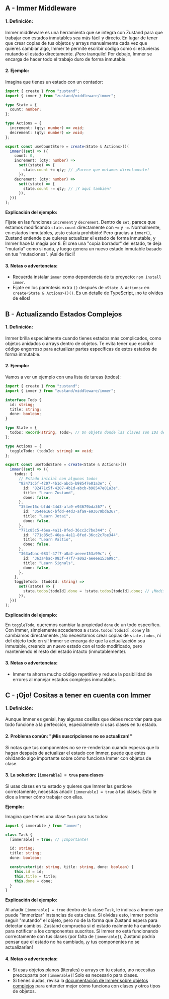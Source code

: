 ## A - Immer Middleware

#### 1. **Definición:**

Immer middleware es una herramienta que se integra con Zustand para que trabajar con estados inmutables sea más fácil y directo. En lugar de tener que crear copias de tus objetos y arrays manualmente cada vez que quieres cambiar algo, Immer te permite escribir código como si estuvieras mutando el estado directamente. ¡Pero tranquilo! Por debajo, Immer se encarga de hacer todo el trabajo duro de forma inmutable.

#### 2. **Ejemplo:**

Imagina que tienes un estado con un contador:

```typescript
import { create } from "zustand";
import { immer } from "zustand/middleware/immer";

type State = {
  count: number;
};

type Actions = {
  increment: (qty: number) => void;
  decrement: (qty: number) => void;
};

export const useCountStore = create<State & Actions>()(
  immer((set) => ({
    count: 0,
    increment: (qty: number) =>
      set((state) => {
        state.count += qty; // ¡Parece que mutamos directamente!
      }),
    decrement: (qty: number) =>
      set((state) => {
        state.count -= qty; // ¡Y aquí también!
      }),
  }))
);
```

**Explicación del ejemplo:**

Fíjate en las funciones `increment` y `decrement`. Dentro de `set`, parece que estamos modificando `state.count` directamente con `+=` y `-=`. Normalmente, en estados inmutables, ¡esto estaría prohibido! Pero gracias a `immer()`, Zustand entiende que quieres actualizar el estado de forma inmutable, y Immer hace la magia por ti. Él crea una "copia borrador" del estado, te deja "mutarla" como si nada, y luego genera un nuevo estado inmutable basado en tus "mutaciones". ¡Así de fácil!

#### 3. **Notas o advertencias:**

- Recuerda instalar `immer` como dependencia de tu proyecto: `npm install immer`.
- Fíjate en los paréntesis extra `()` después de `<State & Actions>` en `create<State & Actions>()()`. Es un detalle de TypeScript, ¡no te olvides de ellos!

## B - Actualizando Estados Complejos

#### 1. **Definición:**

Immer brilla especialmente cuando tienes estados más complicados, como objetos anidados o arrays dentro de objetos. Te evita tener que escribir código engorroso para actualizar partes específicas de estos estados de forma inmutable.

#### 2. **Ejemplo:**

Vamos a ver un ejemplo con una lista de tareas (todos):

```typescript
import { create } from "zustand";
import { immer } from "zustand/middleware/immer";

interface Todo {
  id: string;
  title: string;
  done: boolean;
}

type State = {
  todos: Record<string, Todo>; // Un objeto donde las claves son IDs de todos
};

type Actions = {
  toggleTodo: (todoId: string) => void;
};

export const useTodoStore = create<State & Actions>()(
  immer((set) => ({
    todos: {
      // Estado inicial con algunos todos
      "82471c5f-4207-4b1d-abcb-b98547e01a3e": {
        id: "82471c5f-4207-4b1d-abcb-b98547e01a3e",
        title: "Learn Zustand",
        done: false,
      },
      "354ee16c-bfdd-44d3-afa9-e93679bda367": {
        id: "354ee16c-bfdd-44d3-afa9-e93679bda367",
        title: "Learn Jotai",
        done: false,
      },
      "771c85c5-46ea-4a11-8fed-36cc2c7be344": {
        id: "771c85c5-46ea-4a11-8fed-36cc2c7be344",
        title: "Learn Valtio",
        done: false,
      },
      "363a4bac-083f-47f7-a0a2-aeeee153a99c": {
        id: "363a4bac-083f-47f7-a0a2-aeeee153a99c",
        title: "Learn Signals",
        done: false,
      },
    },
    toggleTodo: (todoId: string) =>
      set((state) => {
        state.todos[todoId].done = !state.todos[todoId].done; // ¡Modificamos una propiedad dentro de un objeto anidado!
      }),
  }))
);
```

**Explicación del ejemplo:**

En `toggleTodo`, queremos cambiar la propiedad `done` de un todo específico. Con Immer, simplemente accedemos a `state.todos[todoId].done` y la cambiamos directamente. ¡No necesitamos crear copias de `state.todos`, ni del objeto todo en sí! Immer se encarga de que la actualización sea inmutable, creando un nuevo estado con el todo modificado, pero manteniendo el resto del estado intacto (inmutablemente).

#### 3. **Notas o advertencias:**

- Immer te ahorra mucho código repetitivo y reduce la posibilidad de errores al manejar estados complejos inmutables.

## C - ¡Ojo! Cositas a tener en cuenta con Immer

#### 1. **Definición:**

Aunque Immer es genial, hay algunas cosillas que debes recordar para que todo funcione a la perfección, especialmente si usas clases en tu estado.

#### 2. **Problema común: "¡Mis suscripciones no se actualizan!"**

Si notas que tus componentes no se re-renderizan cuando esperas que lo hagan después de actualizar el estado con Immer, puede que estés olvidando algo importante sobre cómo funciona Immer con objetos de clase.

#### 3. **La solución: `[immerable] = true` para clases**

Si usas clases en tu estado y quieres que Immer las gestione correctamente, necesitas añadir `[immerable] = true` a tus clases. Esto le dice a Immer cómo trabajar con ellas.

**Ejemplo:**

Imagina que tienes una clase `Task` para tus todos:

```typescript
import { immerable } from "immer";

class Task {
  [immerable] = true; // ¡Importante!

  id: string;
  title: string;
  done: boolean;

  constructor(id: string, title: string, done: boolean) {
    this.id = id;
    this.title = title;
    this.done = done;
  }
}
```

**Explicación del ejemplo:**

Al añadir `[immerable] = true` dentro de la clase `Task`, le indicas a Immer que puede "immerizar" instancias de esta clase. Si olvidas esto, Immer podría seguir "mutando" el objeto, pero no de la forma que Zustand espera para detectar cambios. Zustand comprueba si el estado realmente ha cambiado para notificar a los componentes suscritos. Si Immer no está funcionando correctamente con tus clases (por falta de `[immerable]`), Zustand podría pensar que el estado no ha cambiado, ¡y tus componentes no se actualizarían!

#### 4. **Notas o advertencias:**

- Si usas objetos planos (literales) o arrays en tu estado, ¡no necesitas preocuparte por `[immerable]`! Solo es necesario para clases.
- Si tienes dudas, revisa la [documentación de Immer sobre objetos complejos](https://immerjs.github.io/immer/complex-objects) para entender mejor cómo funciona con clases y otros tipos de objetos.
